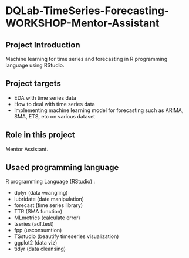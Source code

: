 # DQLab-TimeSeries-Forecasting-WORKSHOP-Mentor-Assistant

## Project Introduction
Machine learning for time series and forecasting in R programming language using RStudio.

## Project targets
- EDA with time series data
- How to deal with time series data
- Implementing machine learning model for forecasting such as ARIMA, SMA, ETS, etc on various dataset

## Role in this project
Mentor Assistant.

## Usaed programming language
R programming Language (RStudio) : 
- dplyr (data wrangling)
- lubridate (date manipulation)
- forecast (time series library)
- TTR (SMA function)
- MLmetrics (calculate error)
- tseries (adf.test)
- fpp (usconsumtion)
- TSstudio (beautify timeseries visualization)
- ggplot2 (data viz)
- tidyr (data cleansing)
